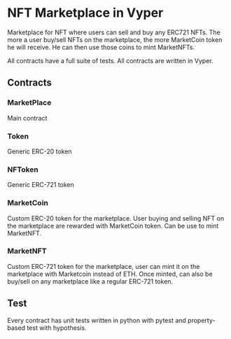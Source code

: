# NFT Marketplace in Vyper


Marketplace for NFT where users can sell and buy any ERC721 NFTs. The more a user buy/sell NFTs on the marketplace, the more MarketCoin token he will receive. He can then use those coins to mint MarketNFTs.

All contracts have a full suite of tests.
All contracts are written in Vyper.


## Contracts

### MarketPlace
Main contract 

### Token
Generic ERC-20 token

### NFToken
Generic ERC-721 token

### MarketCoin
Custom  ERC-20 token for the marketplace. User buying and selling NFT on the marketplace are rewarded with MarketCoin token. Can be use to mint MarketNFT.

### MarketNFT
Custom ERC-721 token for the marketplace, user can mint it on the marketplace with Marketcoin instead of ETH. Once minted, can also be buy/sell on any marketplace like a regular ERC-721 token.

## Test
Every contract has unit tests written in python with pytest and property-based test with hypothesis.

